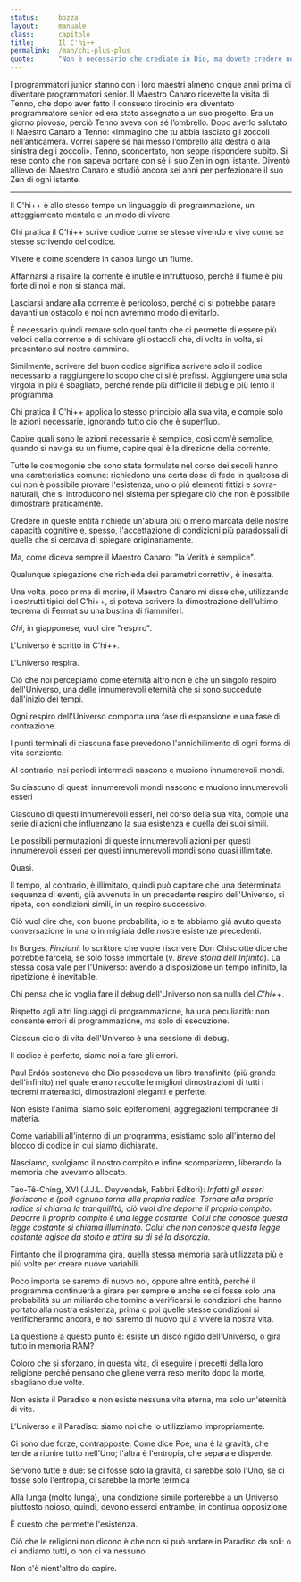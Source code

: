 ```yaml
---
status:     bozza
layout:     manuale
class:      capitolo
title:      Il C'hi++
permalink:  /man/chi-plus-plus
quote:      "Non è necessario che crediate in Dio, ma dovete credere nel Codice."
---
```



I programmatori junior stanno con i loro maestri almeno cinque anni prima di diventare programmatori senior.
Il Maestro Canaro ricevette la visita di Tenno, che dopo aver fatto il consueto tirocinio era diventato programmatore senior ed era stato assegnato a un suo progetto.  Era un giorno piovoso, perciò Tenno aveva con sé l’ombrello.
Dopo averlo salutato, il Maestro Canaro a Tenno: «Immagino che tu abbia lasciato gli zoccoli nell’anticamera. Vorrei sapere se hai messo l’ombrello alla destra o alla sinistra degli zoccoli».
Tenno, sconcertato, non seppe rispondere subito. Si rese conto che non sapeva portare con sé il suo Zen in ogni istante. Diventò allievo del Maestro Canaro e studiò ancora sei anni per perfezionare il suo Zen di ogni istante.

---

Il C\'hi++ è allo stesso tempo un linguaggio di programmazione, un
atteggiamento mentale e un modo di vivere.

Chi pratica il C\'hi++ scrive codice come se stesse vivendo e vive come
se stesse scrivendo del codice.

Vivere è come scendere in canoa lungo un fiume.

Affannarsi a risalire la corrente è inutile e infruttuoso, perché il
fiume è più forte di noi e non si stanca mai.

Lasciarsi andare alla corrente è pericoloso, perché ci si potrebbe
parare davanti un ostacolo e noi non avremmo modo di evitarlo.

È necessario quindi remare solo quel tanto che ci permette di essere più
veloci della corrente e di schivare gli ostacoli che, di volta in volta,
si presentano sul nostro cammino.

Similmente, scrivere del buon codice significa scrivere solo il codice
necessario a raggiungere lo scopo che ci si è prefissi. Aggiungere una
sola virgola in più è sbagliato, perché rende più difficile il debug e
più lento il programma.

Chi pratica il C\'hi++ applica lo stesso principio alla sua vita, e
compie solo le azioni necessarie, ignorando tutto ciò che è superfluo.

Capire quali sono le azioni necessarie è semplice, così com'è semplice,
quando si naviga su un fiume, capire qual è la direzione della corrente.

Tutte le cosmogonie che sono state formulate nel corso dei secoli hanno
una caratteristica comune: richiedono una certa dose di fede in qualcosa
di cui non è possibile provare l'esistenza; uno o più elementi fittizi e
sovra-naturali, che si introducono nel sistema per spiegare ciò che non
è possibile dimostrare praticamente.

Credere in queste entità richiede un'abiura più o meno marcata delle
nostre capacità cognitive e, spesso, l'accettazione di condizioni più
paradossali di quelle che si cercava di spiegare originariamente.

Ma, come diceva sempre il Maestro Canaro: "la Verità è semplice".

Qualunque spiegazione che richieda dei parametri correttivi, è inesatta.

Una volta, poco prima di morire, il Maestro Canaro mi disse che,
utilizzando i costrutti tipici del C\'hi++, si poteva scrivere la
dimostrazione dell'ultimo teorema di Fermat su una bustina di
fiammiferi.

*Chi*, in giapponese, vuol dire "respiro".

L'Universo è scritto in C\'hi++.

L'Universo respira.

Ciò che noi percepiamo come eternità altro non è che un singolo respiro
dell'Universo, una delle innumerevoli eternità che si sono succedute
dall'inizio dei tempi.

Ogni respiro dell'Universo comporta una fase di espansione e una fase di
contrazione.

I punti terminali di ciascuna fase prevedono l'annichilimento di ogni
forma di vita senziente.

Al contrario, nei periodi intermedi nascono e muoiono innumerevoli
mondi.

Su ciascuno di questi innumerevoli mondi nascono e muoiono innumerevoli
esseri

Ciascuno di questi innumerevoli esseri, nel corso della sua vita, compie
una serie di azioni che influenzano la sua esistenza e quella dei suoi
simili.

Le possibili permutazioni di queste innumerevoli azioni per questi
innumerevoli esseri per questi innumerevoli mondi sono quasi illimitate.

Quasi.

Il tempo, al contrario, è illimitato, quindi può capitare che una
determinata sequenza di eventi, già avvenuta in un precedente respiro
dell'Universo, si ripeta, con condizioni simili, in un respiro
successivo.

Ciò vuol dire che, con buone probabilità, io e te abbiamo già avuto
questa conversazione in una o in migliaia delle nostre esistenze
precedenti.

In Borges, *Finzioni*: lo scrittore che vuole riscrivere Don Chisciotte
dice che potrebbe farcela, se solo fosse immortale (v. *Breve storia
dell'Infinito*). La stessa cosa vale per l'Universo: avendo a
disposizione un tempo infinito, la ripetizione è inevitabile.

Chi pensa che io voglia fare il debug dell'Universo non sa nulla del
*C\'hi++*.

Rispetto agli altri linguaggi di programmazione, ha una peculiarità: non
consente errori di programmazione, ma solo di esecuzione.

Ciascun ciclo di vita dell'Universo è una sessione di debug.

Il codice è perfetto, siamo noi a fare gli errori.

Paul Erdós sosteneva che Dio possedeva un libro transfinito (più grande
dell'infinito) nel quale erano raccolte le migliori dimostrazioni di
tutti i teoremi matematici, dimostrazioni eleganti e perfette.

Non esiste l'anima: siamo solo epifenomeni, aggregazioni temporanee di
materia.

Come variabili all'interno di un programma, esistiamo solo all'interno
del blocco di codice in cui siamo dichiarate.

Nasciamo, svolgiamo il nostro compito e infine scompariamo, liberando la
memoria che avevamo allocato.

Tao-Tê-Ching, XVI (J.J.L. Duyvendak, Fabbri Editori): *Infatti gli
esseri fioriscono e (poi) ognuno torna alla propria radice. Tornare alla
propria radice si chiama la tranquillità; ciò vuol dire deporre il
proprio compito. Deporre il proprio compito è una legge costante. Colui
che conosce questa legge costante si chiama illuminato. Colui che non
conosce questa legge costante agisce da stolto e attira su di sé la
disgrazia.*

Fintanto che il programma gira, quella stessa memoria sarà utilizzata
più e più volte per creare nuove variabili.

Poco importa se saremo di nuovo noi, oppure altre entità, perché il
programma continuerà a girare per sempre e anche se ci fosse solo una
probabilità su un miliardo che tornino a verificarsi le condizioni che
hanno portato alla nostra esistenza, prima o poi quelle stesse
condizioni si verificheranno ancora, e noi saremo di nuovo qui a vivere
la nostra vita.

La questione a questo punto è: esiste un disco rigido dell'Universo, o
gira tutto in memoria RAM?

Coloro che si sforzano, in questa vita, di eseguire i precetti della
loro religione perché pensano che gliene verrà reso merito dopo la
morte, sbagliano due volte.

Non esiste il Paradiso e non esiste nessuna vita eterna, ma solo
un'eternità di vite.

L\'Universo *è* il Paradiso: siamo noi che lo utilizziamo
impropriamente.

Ci sono due forze, contrapposte. Come dice Poe, una è la gravità, che
tende a riunire tutto nell\'Uno; l\'altra è l\'entropia, che separa e
disperde.

Servono tutte e due: se ci fosse solo la gravità, ci sarebbe solo
l\'Uno, se ci fosse solo l\'entropia, ci sarebbe la morte termica

Alla lunga (molto lunga), una condizione simile porterebbe a un Universo
piuttosto noioso, quindi, devono esserci entrambe, in continua
opposizione.

È questo che permette l\'esistenza.

Ciò che le religioni non dicono è che non si può andare in Paradiso da
soli: o ci andiamo tutti, o non ci va nessuno.

Non c\'è nient\'altro da capire.
